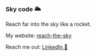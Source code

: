 ### Sky code 🌥

Reach far into the sky like a rocket.

My website: [reach-the-sky](https://www.reach-the-sky.github.io)

Reach me out:
[LinkedIn 💼](https://www.linkedin.com/in/kotni-krishna-chaitanya/)
<!--
**reach-the-sky/reach-the-sky** is a ✨ _special_ ✨ repository because its `README.md` (this file) appears on your GitHub profile.

Here are some ideas to get you started:

- 🔭 I’m currently working on ...
- 🌱 I’m currently learning ...
- 👯 I’m looking to collaborate on ...
- 🤔 I’m looking for help with ...
- 💬 Ask me about ...
- 📫 How to reach me: ...
- 😄 Pronouns: ...
- ⚡ Fun fact: ...
-->
